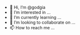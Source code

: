 - 👋 Hi, I’m @godgia
- 👀 I’m interested in ...
- 🌱 I’m currently learning ...
- 💞️ I’m looking to collaborate on ...
- 📫 How to reach me ...

<!---
godgia/godgia is a ✨ special ✨ repository because its `README.md` (this file) appears on your GitHub profile.
You can click the Preview link to take a look at your changes.
--->
